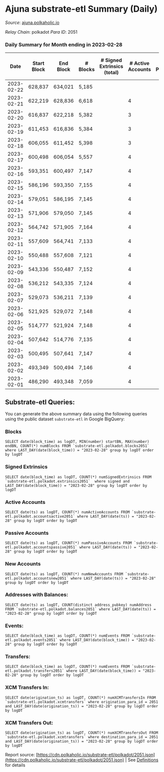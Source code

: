 # Ajuna substrate-etl Summary (Daily)

_Source_: [ajuna.polkaholic.io](https://ajuna.polkaholic.io)

*Relay Chain*: polkadot
*Para ID*: 2051



### Daily Summary for Month ending in 2023-02-28


| Date | Start Block | End Block | # Blocks | # Signed Extrinsics (total) | # Active Accounts | # Passive | # New | # Addresses with Balances | # Events | # Transfers | # XCM Transfers In | # XCM Transfers Out | Issues | 
| ---- | ----------- | --------- | -------- | --------------------------- | ----------------- | --------- | ----- | ------------------------- | -------- | ----------- | ------------------ | ------------------- | ------ |
| 2023-02-22 | 628,837 | 634,021 | 5,185 |  |  |  |  |  | 10,373 |   |   |   |  |
| 2023-02-21 | 622,219 | 628,836 | 6,618 |  | 4 |  |  | 7 | 13,240 |   |   |   |  |
| 2023-02-20 | 616,837 | 622,218 | 5,382 |  | 3 |  |  | 7 | 10,767 |   |   |   |  |
| 2023-02-19 | 611,453 | 616,836 | 5,384 |  | 3 |  |  | 7 | 10,771 |   |   |   |  |
| 2023-02-18 | 606,055 | 611,452 | 5,398 |  | 3 |  |  | 7 | 10,799 |   |   |   |  |
| 2023-02-17 | 600,498 | 606,054 | 5,557 |  | 4 |  |  | 7 | 11,120 |   |   |   |  |
| 2023-02-16 | 593,351 | 600,497 | 7,147 |  | 4 |  |  | 7 | 14,298 |   |   |   |  |
| 2023-02-15 | 586,196 | 593,350 | 7,155 |  | 4 |  |  | 7 | 14,314 |   |   |   |  |
| 2023-02-14 | 579,051 | 586,195 | 7,145 |  | 4 |  |  | 7 | 14,294 |   |   |   |  |
| 2023-02-13 | 571,906 | 579,050 | 7,145 |  | 4 |  |  | 7 | 14,294 |   |   |   |  |
| 2023-02-12 | 564,742 | 571,905 | 7,164 |  | 4 |  |  | 7 | 14,332 |   |   |   |  |
| 2023-02-11 | 557,609 | 564,741 | 7,133 |  | 4 |  |  | 7 | 14,270 |   |   |   |  |
| 2023-02-10 | 550,488 | 557,608 | 7,121 |  | 4 |  |  | 7 | 14,249 |   |   |   |  |
| 2023-02-09 | 543,336 | 550,487 | 7,152 |  | 4 |  |  | 7 | 14,308 |   |   |   |  |
| 2023-02-08 | 536,212 | 543,335 | 7,124 |  | 4 |  |  | 7 | 14,252 |   |   |   |  |
| 2023-02-07 | 529,073 | 536,211 | 7,139 |  | 4 |  |  | 7 | 14,282 |   |   |   |  |
| 2023-02-06 | 521,925 | 529,072 | 7,148 |  | 4 |  |  | 7 | 14,300 |   |   |   |  |
| 2023-02-05 | 514,777 | 521,924 | 7,148 |  | 4 |  |  | 7 | 14,300 |   |   |   |  |
| 2023-02-04 | 507,642 | 514,776 | 7,135 |  | 4 |  |  | 7 | 14,273 |   |   |   |  |
| 2023-02-03 | 500,495 | 507,641 | 7,147 |  | 4 |  |  | 7 | 14,301 |   |   |   |  |
| 2023-02-02 | 493,349 | 500,494 | 7,146 |  | 4 |  |  | 7 | 14,296 |   |   |   |  |
| 2023-02-01 | 486,290 | 493,348 | 7,059 |  | 4 |  |  | 7 | 14,122 |   |   |   |  |

## Substrate-etl Queries:
You can generate the above summary data using the following queries using the public dataset `substrate-etl` in Google BigQuery:


### Blocks
```
SELECT date(block_time) as logDT, MIN(number) startBN, MAX(number) endBN, COUNT(*) numBlocks FROM `substrate-etl.polkadot.blocks2051`  where LAST_DAY(date(block_time)) = "2023-02-28" group by logDT order by logDT
```


### Signed Extrinsics
```
SELECT date(block_time) as logDT, COUNT(*) numSignedExtrinsics FROM `substrate-etl.polkadot.extrinsics2051`  where signed and LAST_DAY(date(block_time)) = "2023-02-28" group by logDT order by logDT
```


### Active Accounts
```
SELECT date(ts) as logDT, COUNT(*) numActiveAccounts FROM `substrate-etl.polkadot.accountsactive2051` where LAST_DAY(date(ts)) = "2023-02-28" group by logDT order by logDT
```


### Passive Accounts
```
SELECT date(ts) as logDT, COUNT(*) numPassiveAccounts FROM `substrate-etl.polkadot.accountspassive2051` where LAST_DAY(date(ts)) = "2023-02-28" group by logDT order by logDT
```


### New Accounts
```
SELECT date(ts) as logDT, COUNT(*) numNewAccounts FROM `substrate-etl.polkadot.accountsnew2051` where LAST_DAY(date(ts)) = "2023-02-28" group by logDT order by logDT
```


### Addresses with Balances:
```
SELECT date(ts) as logDT, COUNT(distinct address_pubkey) numAddress FROM `substrate-etl.polkadot.balances2051` where LAST_DAY(date(ts)) = "2023-02-28" group by logDT order by logDT
```


### Events:
```
SELECT date(block_time) as logDT, COUNT(*) numEvents FROM `substrate-etl.polkadot.events2051` where LAST_DAY(date(block_time)) = "2023-02-28" group by logDT order by logDT
```


### Transfers:
```
SELECT date(block_time) as logDT, COUNT(*) numEvents FROM `substrate-etl.polkadot.transfers2051` where LAST_DAY(date(block_time)) = "2023-02-28" group by logDT order by logDT
```


### XCM Transfers In:
```
SELECT date(origination_ts) as logDT, COUNT(*) numXCMTransfersIn FROM `substrate-etl.polkadot.xcmtransfers` where origination_para_id = 2051 and LAST_DAY(date(origination_ts)) = "2023-02-28" group by logDT order by logDT
```


### XCM Transfers Out:
```
SELECT date(origination_ts) as logDT, COUNT(*) numXCMTransfersOut FROM `substrate-etl.polkadot.xcmtransfers` where destination_para_id = 2051 and LAST_DAY(date(origination_ts)) = "2023-02-28" group by logDT order by logDT
```



Report source: [https://cdn.polkaholic.io/substrate-etl/polkadot/2051.json](https://cdn.polkaholic.io/substrate-etl/polkadot/2051.json) | See [Definitions](/DEFINITIONS.md) for details
